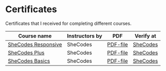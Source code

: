 # Certificates
Certificates that I received for completing different courses.

| Course name | Instructors by | PDF | Verify at |
|-------------|----------------|-----|-----------|
| [SheCodes Responsive](#https://www.shecodes.io/) | SheCodes | [PDF-file]([(https://drive.google.com/file/d/1MSULggIVN-yHRVIt-6G8NiZ8E7peCQTZ/view?usp=sharing)]) | [SheCodes](#https://www.shecodes.io/) |
| [SheCodes Plus]([#]https://www.shecodes.io/) | SheCodes | [PDF-file]((https://drive.google.com/file/d/1rQzXDiEw-bQHjtc_R63DkgH7cKdPdyzH/view?usp=sharing)) | [SheCodes](#https://www.shecodes.io/) |
| [SheCodes Basics]([#]https://www.shecodes.io/) | SheCodes | [PDF-file]((https://drive.google.com/file/d/1vREM_GpFXZdM_OH0WUJW6KAa1FQ1BOq0/view?usp=sharing)) | [SheCodes](#https://www.shecodes.io/) |

